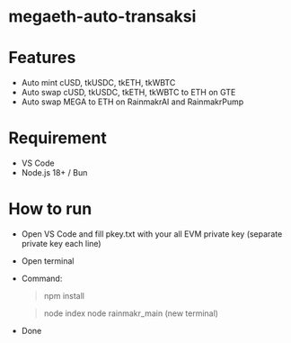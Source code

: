 # megaeth-auto-transaksi

# Features
- Auto mint cUSD, tkUSDC, tkETH, tkWBTC
- Auto swap cUSD, tkUSDC, tkETH, tkWBTC to ETH on GTE
- Auto swap MEGA to ETH on RainmakrAI and RainmakrPump

# Requirement
- VS Code
- Node.js 18+ / Bun

# How to run
- Open VS Code and fill pkey.txt with your all EVM private key (separate private key each line)
- Open terminal
- Command:
  > npm install

  > node index
  > node rainmakr_main (new terminal)
- Done

